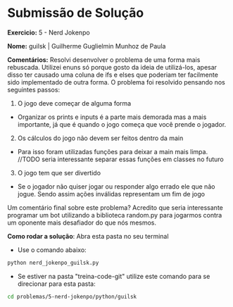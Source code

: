 # Submissão de Solução

**Exercicio:** 5 - Nerd Jokenpo

**Nome:** guilsk | Guilherme Guglielmin Munhoz de Paula

**Comentários:** Resolvi desenvolver o problema de uma forma mais rebuscada. Utilizei enuns só porque gosto da ideia de utilizá-los, apesar disso ter causado uma coluna de ifs e elses que poderiam ter facilmente sido implementado de outra forma. 
O problema foi resolvido pensando nos seguintes passos:
1. O jogo deve começar de alguma forma
 - Organizar os prints e inputs é a parte mais demorada mas a mais importante, já que é quando o jogo começa que você prende o jogador.
2. Os cálculos do jogo não devem ser feitos dentro da main
 - Para isso foram utilizadas funções para deixar a main mais limpa. //TODO seria interessante separar essas funções em classes no futuro
3. O jogo tem que ser divertido
 - Se o jogador não quiser jogar ou responder algo errado ele que não jogue. Sendo assim ações inválidas representam um fim de jogo

Um comentário final sobre este problema? Acredito que seria interessante programar um bot utilizando a biblioteca random.py para jogarmos contra um oponente mais desafiador do que nós mesmos.

**Como rodar a solução**: Abra esta pasta no seu terminal

- Use o comando abaixo: 
```bash
python nerd_jokenpo_guilsk.py
```
- Se estiver na pasta "treina-code-git" utilize este comando para se direcionar para esta pasta:
```bash
cd problemas/5-nerd-jokenpo/python/guilsk
```